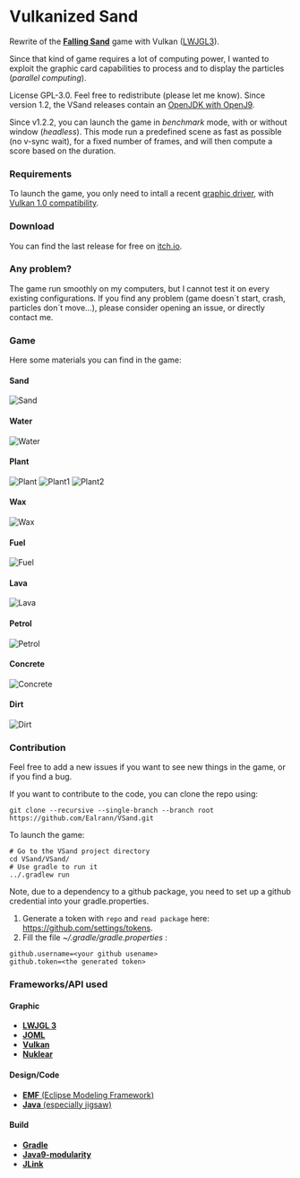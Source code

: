 # Vulkanized Sand
Rewrite of the [**Falling Sand**](https://en.wikipedia.org/wiki/Falling-sand_game) game with Vulkan ([LWJGL3](https://www.lwjgl.org/)).

Since that kind of game requires a lot of computing power, I wanted to exploit the graphic card capabilities to process and to display the particles (*parallel computing*).

License GPL-3.0. Feel free to redistribute (please let me know).
Since version 1.2, the VSand releases contain an [OpenJDK with OpenJ9](https://www.eclipse.org/openj9/).

Since v1.2.2, you can launch the game in *benchmark* mode, with or without window (*headless*). This mode run a predefined scene as fast as possible (no v-sync wait), for a fixed number of frames, and will then compute a score based on the duration.

### Requirements

To launch the game, you only need to intall a recent [graphic driver](https://www.howtogeek.com/135976/how-to-update-your-graphics-drivers-for-maximum-gaming-performance/), with [Vulkan 1.0 compatibility](https://en.wikipedia.org/wiki/Vulkan_(API)#Compatibility).

### Download

You can find the last release for free on [itch.io](https://ealrann.itch.io/vsand).

### Any problem?

The game run smoothly on my computers, but I cannot test it on every existing configurations. If you find any problem (game doesn´t start, crash, particles don´t move...), please consider opening an issue, or directly contact me.

### Game

Here some materials you can find in the game:

#### Sand
![Sand](https://raw.githubusercontent.com/Ealrann/VSand/master/doc/image/sand.gif)

#### Water
![Water](https://raw.githubusercontent.com/Ealrann/VSand/master/doc/image/water.gif)

#### Plant
![Plant](https://raw.githubusercontent.com/Ealrann/VSand/master/doc/image/plant.gif)
![Plant1](https://raw.githubusercontent.com/Ealrann/VSand/master/doc/image/plant2.gif)
![Plant2](https://raw.githubusercontent.com/Ealrann/VSand/master/doc/image/plant_fire.gif)

#### Wax
![Wax](https://raw.githubusercontent.com/Ealrann/VSand/master/doc/image/wax.gif)

#### Fuel
![Fuel](https://raw.githubusercontent.com/Ealrann/VSand/master/doc/image/Fuel.gif)

#### Lava
![Lava](https://raw.githubusercontent.com/Ealrann/VSand/master/doc/image/lava.gif)

#### Petrol
![Petrol](https://raw.githubusercontent.com/Ealrann/VSand/master/doc/image/Petrol.gif)

#### Concrete
![Concrete](https://raw.githubusercontent.com/Ealrann/VSand/master/doc/image/concrete.gif)

#### Dirt
![Dirt](https://raw.githubusercontent.com/Ealrann/VSand/master/doc/image/dirt.gif)

### Contribution

Feel free to add a new issues if you want to see new things in the game, or if you find a bug.

If you want to contribute to the code, you can clone the repo using:

```
git clone --recursive --single-branch --branch root https://github.com/Ealrann/VSand.git
```

To launch the game:
```shell script
# Go to the VSand project directory
cd VSand/VSand/
# Use gradle to run it
../.gradlew run
```

Note, due to a dependency to a github package, you need to set up a github credential into your gradle.properties. 
1. Generate a token with `repo` and `read package` here: https://github.com/settings/tokens.
2. Fill the file *~/.gradle/gradle.properties* :
```
github.username=<your github usename>
github.token=<the generated token>
```


### Frameworks/API used
#### Graphic
- [**LWJGL 3**](https://www.lwjgl.org/)
- [**JOML**](https://github.com/JOML-CI/JOML)
- [**Vulkan**](https://www.khronos.org/vulkan/)
- [**Nuklear**](https://github.com/vurtun/nuklear)
#### Design/Code
- [**EMF** (Eclipse Modeling Framework)](https://www.eclipse.org/modeling/emf/)
- [**Java** (especially jigsaw)](https://openjdk.java.net/projects/jigsaw/)
#### Build
- [**Gradle**](https://gradle.org/)
- [**Java9-modularity**](https://github.com/java9-modularity/gradle-modules-plugin)
- [**JLink**](https://docs.oracle.com/javase/9/tools/jlink.htm)
